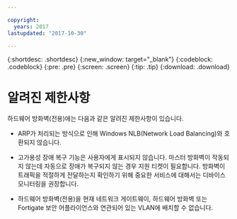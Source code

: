 ```yaml
---

copyright:
  years: 2017
lastupdated: "2017-10-30"

---
```


{:shortdesc: .shortdesc}
{:new_window: target="_blank"}
{:codeblock: .codeblock}
{:pre: .pre}
{:screen: .screen}
{:tip: .tip}
{:download: .download}

# 알려진 제한사항
하드웨어 방화벽(전용)에는 다음과 같은 알려진 제한사항이 있습니다.

* ARP가 처리되는 방식으로 인해 Windows NLB(Network Load Balancing)와 호환되지 않습니다.

* 고가용성 장애 복구 기능은 사용자에게 표시되지 않습니다. 마스터 방화벽이 작동되지 않는데 자동으로 장애가 복구되지 않는 경우 지원 티켓이 필요합니다. 방화벽이 트래픽을 적절하게 전달하는지 확인하기 위해 중요한 서비스에 대해서는 디바이스 모니터링을 권장합니다.

* 하드웨어 방화벽(전용)을 현재 네트워크 게이트웨이, 하드웨어 방화벽 또는 Fortigate 보안 어플라이언스와 연관되어 있는 VLAN에 배치할 수 없습니다.
